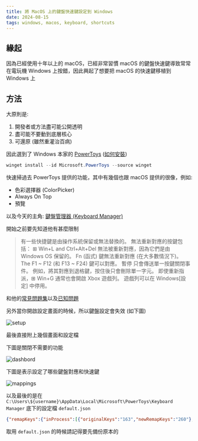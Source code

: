 ```yaml
---
title: 將 MacOS 上的鍵盤快速鍵設定到 Windows 
date: 2024-08-15
tags: windows, macos, keyboard, shortcuts
---
```


## 緣起

因為已經使用十年以上的 macOS，已經非常習慣 macOS 的鍵盤快速鍵導致常常在電玩機 Windows 上按錯，因此興起了想要把 macOS 的快速鍵移植到 Windows 上

## 方法

大原則是: 
1. 開發者或方法盡可能公開透明
2. 盡可能不要動到底層核心
3. 可還原 (雖然重灌治百病)

因此選到了 Windows 本家的 [PowerToys](https://learn.microsoft.com/zh-tw/windows/powertoys/) ([如何安裝](https://learn.microsoft.com/zh-tw/windows/powertoys/install))

```powershell
winget install --id Microsoft.PowerToys --source winget
```

快速掃過去 PowerToys 提供的功能，其中有幾個也跟 macOS 提供的很像，例如:
- 色彩選擇器 (ColorPicker)
- Always On Top
- 預覽

以及今天的主角: [鍵盤管理器 (Keyboard Manager)](https://learn.microsoft.com/zh-tw/windows/powertoys/keyboard-manager)

開始之前要先知道他有甚麼限制

> 有一些快捷鍵是由操作系統保留或無法替換的。 無法重新對應的按鍵包括：
> ⊞ Win+L and Ctrl+Alt+Del 無法被重新對應，因為它們是由 Windows OS 保留的。
> Fn (函式) 鍵無法重新對應 (在大多數情況下)。 The F1 ~ F12 (和 F13 ~ F24) 鍵可以對應。
> 暫停 只會傳送單一按鍵關閉事件。 例如，將其對應到退格鍵，按住後只會刪除單一字元。
> 即使重新指派，⊞ Win+G 通常也會開啟 Xbox 遊戲列。 遊戲列可以在 Windows[設定] 中停用。

和他的[常見問題集](https://learn.microsoft.com/zh-tw/windows/powertoys/keyboard-manager#frequently-asked-questions)以及[已知問題](https://learn.microsoft.com/zh-tw/windows/powertoys/keyboard-manager#frequently-asked-questions)

另外當你開啟設定畫面的時候，所以鍵盤設定會失效 (如下圖)

![setup](/images/macos-keyboard-shortcuts-on-windows/screenshot-setup.png)

最後直接附上幾個畫面和設定檔

下圖是關閉不需要的功能

![dashbord](/images/macos-keyboard-shortcuts-on-windows/screenshot-dashboard.png)

下圖是表示設定了哪些鍵盤對應和快速鍵

![mappings](/images/macos-keyboard-shortcuts-on-windows/screenshot-mappings.png)

以及最後的是在 `C:\Users\${username}\AppData\Local\Microsoft\PowerToys\Keyboard Manager` 底下的設定檔 `default.json`

```json
{"remapKeys":{"inProcess":[{"originalKeys":"163","newRemapKeys":"260"},{"originalKeys":"91","newRemapKeys":"17"},{"originalKeys":"20","newRemapKeys":"16"},{"originalKeys":"92","newRemapKeys":"17"},{"originalKeys":"162","newRemapKeys":"260"}]},"remapKeysToText":{"inProcess":[]},"remapShortcuts":{"global":[{"originalKeys":"18;37","operationType":0,"secondKeyOfChord":0,"newRemapKeys":"17;37"},{"originalKeys":"18;39","operationType":0,"secondKeyOfChord":0,"newRemapKeys":"17;39"},{"originalKeys":"17;9","operationType":0,"secondKeyOfChord":0,"newRemapKeys":"18;9"},{"originalKeys":"17;32","operationType":0,"secondKeyOfChord":0,"newRemapKeys":"260;32"},{"originalKeys":"17;37","newRemapKeys":"36"},{"originalKeys":"17;39","newRemapKeys":"35"}],"appSpecific":[]},"remapShortcutsToText":{"global":[],"appSpecific":[]}}
```

取用 `default.json` 的時候請記得要先備份原本的
